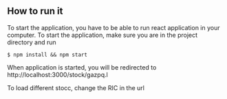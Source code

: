 ## How to run it

To start the application, you have to be able to run react application in your computer.
To start the application, make sure you are in the project directory and run

```
$ npm install && npm start
```

When application is started, you will be redirected to http://localhost:3000/stock/gazpq.l

To load different stocc, change the RIC in the url
